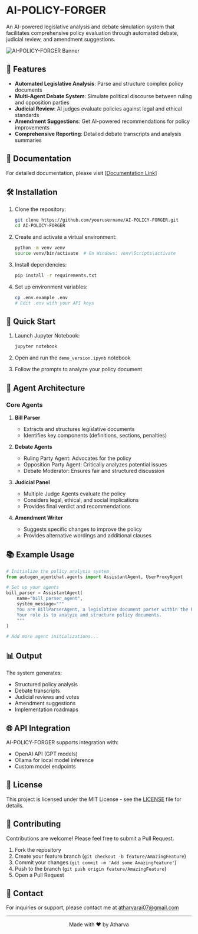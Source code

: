 # AI-POLICY-FORGER

An AI-powered legislative analysis and debate simulation system that facilitates comprehensive policy evaluation through automated debate, judicial review, and amendment suggestions.

![AI-POLICY-FORGER Banner](https://via.placeholder.com/1200x400/2d3748/ffffff?text=AI-POLICY-FORGER)

## 🚀 Features

- **Automated Legislative Analysis**: Parse and structure complex policy documents
- **Multi-Agent Debate System**: Simulate political discourse between ruling and opposition parties
- **Judicial Review**: AI judges evaluate policies against legal and ethical standards
- **Amendment Suggestions**: Get AI-powered recommendations for policy improvements
- **Comprehensive Reporting**: Detailed debate transcripts and analysis summaries

## 📄 Documentation

For detailed documentation, please visit [[Documentation Link](https://github.com/AtharvaRai07/AUTOGEN-POLICY-FORGER/blob/main/DOCUMENTATION.md)]

## 🛠️ Installation

1. Clone the repository:
   ```bash
   git clone https://github.com/yourusername/AI-POLICY-FORGER.git
   cd AI-POLICY-FORGER
   ```

2. Create and activate a virtual environment:
   ```bash
   python -m venv venv
   source venv/bin/activate  # On Windows: venv\Scripts\activate
   ```

3. Install dependencies:
   ```bash
   pip install -r requirements.txt
   ```

4. Set up environment variables:
   ```bash
   cp .env.example .env
   # Edit .env with your API keys
   ```

## 🚀 Quick Start

1. Launch Jupyter Notebook:
   ```bash
   jupyter notebook
   ```

2. Open and run the `demo_version.ipynb` notebook

3. Follow the prompts to analyze your policy document

## 🤖 Agent Architecture

### Core Agents

1. **Bill Parser**
   - Extracts and structures legislative documents
   - Identifies key components (definitions, sections, penalties)

2. **Debate Agents**
   - Ruling Party Agent: Advocates for the policy
   - Opposition Party Agent: Critically analyzes potential issues
   - Debate Moderator: Ensures fair and structured discussion

3. **Judicial Panel**
   - Multiple Judge Agents evaluate the policy
   - Considers legal, ethical, and social implications
   - Provides final verdict and recommendations

4. **Amendment Writer**
   - Suggests specific changes to improve the policy
   - Provides alternative wordings and additional clauses

## 📚 Example Usage

```python
# Initialize the policy analysis system
from autogen_agentchat.agents import AssistantAgent, UserProxyAgent

# Set up your agents
bill_parser = AssistantAgent(
    name="bill_parser_agent",
    system_message="""
    You are BillParserAgent, a legislative document parser within the PolicyForgeAI system.
    Your role is to analyze and structure policy documents.
    """
)

# Add more agent initializations...
```

## 📊 Output

The system generates:
- Structured policy analysis
- Debate transcripts
- Judicial reviews and votes
- Amendment suggestions
- Implementation roadmaps

## 🌐 API Integration

AI-POLICY-FORGER supports integration with:
- OpenAI API (GPT models)
- Ollama for local model inference
- Custom model endpoints

## 📝 License

This project is licensed under the MIT License - see the [LICENSE](LICENSE) file for details.

## 🤝 Contributing

Contributions are welcome! Please feel free to submit a Pull Request.

1. Fork the repository
2. Create your feature branch (`git checkout -b feature/AmazingFeature`)
3. Commit your changes (`git commit -m 'Add some AmazingFeature'`)
4. Push to the branch (`git push origin feature/AmazingFeature`)
5. Open a Pull Request

## 📧 Contact

For inquiries or support, please contact me at atharvarai07@gmail.com


---

<div align="center">
  Made with ❤️ by Atharva
</div>

